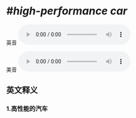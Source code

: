 # ***\#high-performance car*** 
英音
<audio src="./media/high-performance car1_AAC.aac" controls="controls"></audio>

美音
<audio src="./media/high-performance car2_AAC.aac" controls="controls"></audio>



  

英文释义
---
### 1.**高性能的汽车**  


